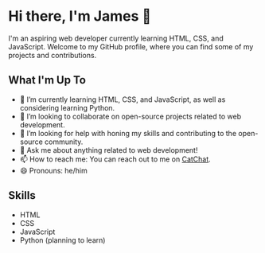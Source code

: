 # Hi there, I'm James 👋

I'm an aspiring web developer currently learning HTML, CSS, and JavaScript. Welcome to my GitHub profile, where you can find some of my projects and contributions.

## What I'm Up To

- 🌱 I’m currently learning HTML, CSS, and JavaScript, as well as considering learning Python.
- 👯 I’m looking to collaborate on open-source projects related to web development.
- 🤔 I’m looking for help with honing my skills and contributing to the open-source community.
- 💬 Ask me about anything related to web development!
- 📫 How to reach me: You can reach out to me on [CatChat](https://catchat-meow.netlify.app/).
- 😄 Pronouns: he/him
## Skills

- HTML
- CSS
- JavaScript
- Python (planning to learn)
